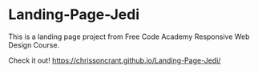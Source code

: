 # Landing-Page-Jedi

This is a landing page project from Free Code Academy Responsive Web Design Course. 

Check it out! https://chrissoncrant.github.io/Landing-Page-Jedi/